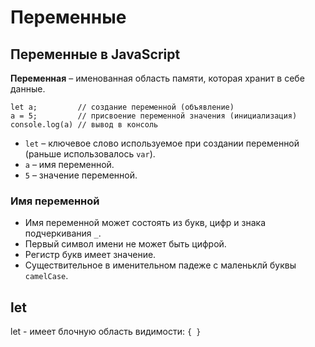 # Переменные
## Переменные в JavaScript

**Переменная** &ndash; именованная область памяти, которая хранит в себе данные.

    let a;         // создание переменной (объявление)
    a = 5;         // присвоение переменной значения (инициализация)
    console.log(a) // вывод в консоль

* `let` &ndash; ключевое слово используемое при создании переменной (раньше использовалось `var`).
* `a`   &ndash; имя переменной.
* `5`   &ndash; значение переменной.

### Имя переменной
- Имя переменной может состоять из букв, цифр и знака подчеркивания `_`.
- Первый символ имени не может быть цифрой.
- Регистр букв имеет значение.
- Существительное в именительном падеже с маленьклй буквы `camelCase`.

## let
let - имеет блочную область видимости: `{ }`
